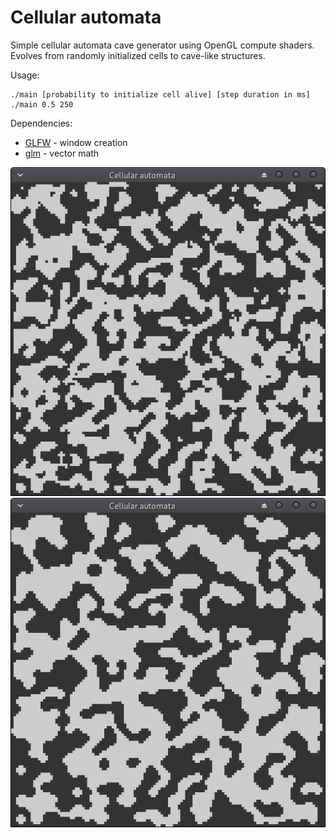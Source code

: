 # Cellular automata 

Simple cellular automata cave generator using OpenGL compute shaders. Evolves from randomly initialized cells to cave-like structures.

Usage:
```
./main [probability to initialize cell alive] [step duration in ms]
./main 0.5 250
```

Dependencies:
- [GLFW](https://www.glfw.org/) - window creation
- [glm](https://glm.g-truc.net/0.9.9/index.html) - vector math

![Automata frame 1](img1.png)
![Automata frame 2](img2.png)
